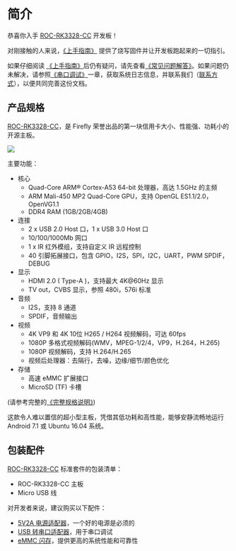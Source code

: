 # 简介

恭喜你入手 [ROC-RK3328-CC] 开发板！

对刚接触的人来说，[《上手指南》] 提供了烧写固件并让开发板跑起来的一切指引。

如果仔细阅读 [《上手指南》]后仍有疑问，请先查看[《常见问题解答》]。如果问题仍未解决，请参照[《串口调试》]一章，获取系统日志信息，并联系我们（[联系方式]），以便共同完善这份文档。

## 产品规格

[ROC-RK3328-CC]，是 Firefly 荣誉出品的第一块信用卡大小、性能强、功耗小的开源主板。

![](img/hw_board_interface_top.png)

主要功能：

- 核心
    + Quad-Core ARM® Cortex-A53 64-bit 处理器，高达 1.5GHz 的主频
    + ARM Mali-450 MP2 Quad-Core GPU，支持 OpenGL ES1.1/2.0，OpenVG1.1
    + DDR4 RAM (1GB/2GB/4GB)
- 连接
    + 2 x USB 2.0 Host 口，1 x USB 3.0 Host 口
    + 10/100/1000Mb 网口
    + 1 x IR 红外模组，支持自定义 IR 远程控制
    + 40 引脚拓展接口，包含 GPIO，I2S，SPI，I2C，UART，PWM SPDIF，DEBUG
- 显示
    + HDMI 2.0 ( Type-A )，支持最大 4K@60Hz 显示
    + TV out，CVBS 显示，参照 480i，576i 标准
- 音频
    + I2S，支持 8 通道
    + SPDIF，音频输出
- 视频
    + 4K VP9 和 4K 10位 H265 / H264 视频解码，可达 60fps
    + 1080P 多格式视频解码(WMV，MPEG-1/2/4，VP9，H.264，H.265)
    + 1080P 视频解码，支持 H.264/H.265
    + 视频后处理器：去隔行，去噪，边缘/细节/颜色优化
- 存储
    + 高速 eMMC 扩展接口
    + MicroSD (TF) 卡槽

(请参考完整的[《完整规格说明》](http://www.t-firefly.com/product/rocrk3328cc.html#spec))

这款令人难以置信的超小型主板，凭借其低功耗和高性能，能够安静流畅地运行 Android 7.1 或 Ubuntu 16.04 系统。

## 包装配件

[ROC-RK3328-CC] 标准套件的包装清单：

- ROC-RK3328-CC 主板
- Micro USB 线

对开发者来说，建议购买以下配件：

- [5V2A 电源适配器]，一个好的电源是必须的
- [USB 转串口适配器]，用于串口调试
- [eMMC 闪存]，提供更高的系统性能和可靠性

[《上手指南》]: started.md
[《常见问题解答》]: faq.md
[《串口调试》]: debug.md
[《编译 Linux 根文件系统》]: linux_build_rootfilesystem.md
[联系方式]: resource.md#社区
[原始固件]: started.md#raw-firmware-format
[RK 固件]: started.md#rk-firmware-format
[分区映像]: started.md#partition-image
[SDCard Installer]: flash_sd.md#sdcard-installer
[Etcher]: flash_sd.md#etcher
[dd]: flash_sd.md#dd
[SD Firmware Tool]: flash_sd.md#sd-firmware-tool
[AndroidTool]: flash_emmc.md#androidtool
[upgrade_tool]: flash_emmc.md#upgrade-tool
[rkdeveloptool]: flash_emmc.md#rkdeveloptool
[Rockusb 模式]: flash_emmc.md#rockusb-mode
[Maskrom 模式]: flash_emmc.md#maskrom-mode
[Rockusb 驱动]: flash_emmc.md#rockusb-driver
[ROC-RK3328-CC]: http://www.t-firefly.com/product/rocrk3328cc.html "ROC-RK3328-CC 官网"
[下载页面]: http://www.t-firefly.com/doc/download/page/id/34.html
[论坛]: http://bbs.t-firefly.com
[脸书]: https://www.facebook.com/TeeFirefly
[Google+]: https://plus.google.com/u/0/communities/115232561394327947761
[油管]: https://www.youtube.com/channel/UCk7odZvUrTG0on8HXnBT7gA
[推特]: https://twitter.com/TeeFirefly
[在线商城]: http://store.t-firefly.com
[USB 转串口适配器]: https://store.t-firefly.com/goods.php?id=24
[5V2A 电源适配器]: https://store.t-firefly.com/goods.php?id=69
[eMMC 闪存]: https://store.t-firefly.com/goods.php?id=71
[《存储映射》]: http://opensource.rock-chips.com/wiki_Partitions#Default_storage_map
